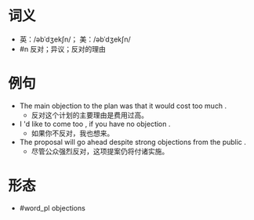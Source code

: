 # 词义
- 英：/əbˈdʒekʃn/； 美：/əbˈdʒekʃn/
- #n 反对；异议；反对的理由
# 例句
- The main objection to the plan was that it would cost too much .
	- 反对这个计划的主要理由是费用过高。
- I 'd like to come too , if you have no objection .
	- 如果你不反对，我也想来。
- The proposal will go ahead despite strong objections from the public .
	- 尽管公众强烈反对，这项提案仍将付诸实施。
# 形态
- #word_pl objections
